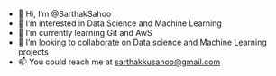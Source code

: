 - 👋 Hi, I’m @SarthakSahoo
- 👀 I’m interested in Data Science and Machine Learning
- 🌱 I’m currently learning Git and AwS
- 💞️ I’m looking to collaborate on Data science and Machine Learning projects
- 📫 You could reach me at sarthakkusahoo@gmail.com

<!---
SarthakSahoo/SarthakSahoo is a ✨ special ✨ repository because its `README.md` (this file) appears on your GitHub profile.
You can click the Preview link to take a look at your changes.
--->
